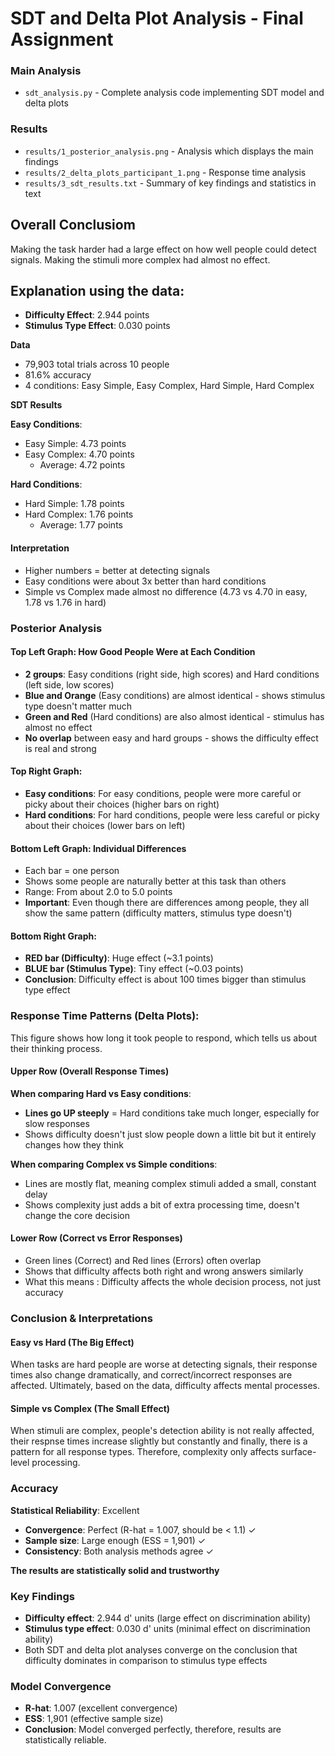 # SDT and Delta Plot Analysis - Final Assignment

### Main Analysis
- `sdt_analysis.py` - Complete analysis code implementing SDT model and delta plots

### Results
- `results/1_posterior_analysis.png` - Analysis which displays the main findings
- `results/2_delta_plots_participant_1.png` - Response time analysis
- `results/3_sdt_results.txt` - Summary of key findings and statistics in text

## Overall Conclusiom
 Making the task harder had a large effect on how well people could detect signals. Making the stimuli more complex had almost no effect.

 ## Explanation using the data: 

- **Difficulty Effect**: 2.944 points
- **Stimulus Type Effect**: 0.030 points

 **Data**

- 79,903 total trials across 10 people
- 81.6% accuracy
- 4 conditions: Easy Simple, Easy Complex, Hard Simple, Hard Complex

**SDT Results**

**Easy Conditions**:
- Easy Simple: 4.73 points
- Easy Complex: 4.70 points
    - Average: 4.72 points

**Hard Conditions**:
- Hard Simple: 1.78 points  
- Hard Complex: 1.76 points
    - Average: 1.77 points

#### Interpretation
- Higher numbers = better at detecting signals
- Easy conditions were about 3x better than hard conditions
- Simple vs Complex made almost no difference (4.73 vs 4.70 in easy, 1.78 vs 1.76 in hard)

###  Posterior Analysis

#### Top Left Graph: How Good People Were at Each Condition
- **2 groups**: Easy conditions (right side, high scores) and Hard conditions (left side, low scores)
- **Blue and Orange** (Easy conditions) are almost identical - shows stimulus type doesn't matter much
- **Green and Red** (Hard conditions) are also almost identical - stimulus has almost no effect
- **No overlap** between easy and hard groups - shows the difficulty effect is real and strong

#### Top Right Graph:
- **Easy conditions**: For easy conditions, people were more careful or picky about their choices (higher bars on right)
- **Hard conditions**: For hard conditions, people were less careful or picky about their choices (lower bars on left)

#### Bottom Left Graph: Individual Differences
- Each bar = one person
- Shows some people are naturally better at this task than others
- Range: From about 2.0 to 5.0 points
- **Important**: Even though there are differences among people, they all show the same pattern (difficulty matters, stimulus type doesn't)

#### Bottom Right Graph: 
- **RED bar (Difficulty)**: Huge effect (~3.1 points)
- **BLUE bar (Stimulus Type)**: Tiny effect (~0.03 points)
- **Conclusion**: Difficulty effect is about 100 times bigger than stimulus type effect

### Response Time Patterns (Delta Plots):

This figure shows how long it took people to respond, which tells us about their thinking process.

#### Upper Row (Overall Response Times)
**When comparing Hard vs Easy conditions**:
- **Lines go UP steeply** = Hard conditions take much longer, especially for slow responses
- Shows difficulty doesn't just slow people down a little bit but it entirely changes how they think

**When comparing Complex vs Simple conditions**:
- Lines are mostly flat, meaning complex stimuli added a small, constant delay
- Shows complexity just adds a bit of extra processing time, doesn't change the core decision

#### Lower Row (Correct vs Error Responses)
- Green lines (Correct) and Red lines (Errors) often overlap
- Shows that difficulty affects both right and wrong answers similarly
- What this means : Difficulty affects the whole decision process, not just accuracy

### Conclusion & Interpretations 

#### Easy vs Hard (The Big Effect)
When tasks are hard people are worse at detecting signals, their response times also change dramatically, and correct/incorrect responses are affected. Ultimately, based on the data, difficulty affects mental processes.

#### Simple vs Complex (The Small Effect)  
When stimuli are complex, people's detection ability is not really affected, their respnse times increase slightly but constantly and finally, there is a pattern for all response types. Therefore, complexity only affects surface-level processing.

### Accuracy

**Statistical Reliability**: Excellent
- **Convergence**: Perfect (R-hat = 1.007, should be < 1.1) ✓
- **Sample size**: Large enough (ESS = 1,901) ✓
- **Consistency**: Both analysis methods agree ✓

**The results are statistically solid and trustworthy**

### Key Findings
- **Difficulty effect**: 2.944 d' units (large effect on discrimination ability)
- **Stimulus type effect**: 0.030 d' units (minimal effect on discrimination ability)  
- Both SDT and delta plot analyses converge on the conclusion that difficulty dominates in comparison to stimulus type effects

### Model Convergence
- **R-hat**: 1.007 (excellent convergence)
- **ESS**: 1,901 (effective sample size)
- **Conclusion**: Model converged perfectly, therefore, results are statistically reliable.